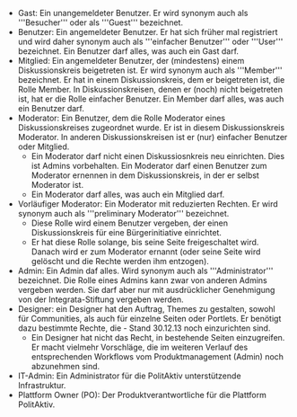 
* Gast: Ein unangemeldeter Benutzer. Er wird synonym auch als '''Besucher''' oder als '''Guest''' bezeichnet.
* Benutzer: Ein angemeldeter Benutzer. Er hat sich früher mal registriert und wird daher synonym auch als '''einfacher Benutzer''' oder '''User''' bezeichnet. Ein Benutzer darf alles, was auch ein Gast darf.
* Mitglied: Ein angemeldeter Benutzer, der (mindestens) einem Diskussionskreis beigetreten ist.  Er wird synonym auch als '''Member''' bezeichnet. 
Er hat in einem Diskussionskreis, dem er beigetreten ist, die Rolle Member. In Diskussionskreisen, denen er (noch) nicht beigetreten ist, hat er die Rolle einfacher Benutzer.
Ein Member darf alles, was auch ein Benutzer darf.
* Moderator: Ein Benutzer, dem die Rolle Moderator eines Diskussionskreises zugeordnet wurde.  Er ist in diesem Diskussionskreis Moderator.  In anderen Diskussionskreisen ist er (nur) einfacher Benutzer oder Mitglied.
  * Ein Moderator darf nicht einen Diskussiosnkreis neu einrichten. Dies ist Admins vorbehalten. 
Ein Moderator darf einen Benutzer zum Moderator ernennen in dem Diskussionskreis, in der er selbst Moderator ist.
  * Ein Moderator darf alles, was auch ein Mitglied darf.
* Vorläufiger Moderator: Ein Moderator mit reduzierten Rechten. Er wird synonym auch als '''preliminary Moderator''' bezeichnet. 
  * Diese Rolle wird einem Benutzer vergeben, der einen Diskussionskreis für eine Bürgerinitiative einrichtet. 
  * Er hat diese Rolle solange, bis seine Seite  freigeschaltet wird. Danach wird er zum Moderator ernannt (oder seine Seite wird gelöscht und die Rechte werden ihm entzogen).
* Admin: Ein Admin daf alles. Wird synonym auch als '''Administrator''' bezeichnet. Die Rolle eines Admins kann zwar von anderen Admins vergeben werden. Sie darf aber nur mit ausdrücklicher Genehmigung von der Integrata-Stiftung vergeben werden.
* Designer: ein Designer hat den Auftrag, Themes zu gestalten, sowohl für Communities, als auch für einzelne Seiten oder Portlets. Er benötigt dazu bestimmte Rechte, die - Stand 30.12.13 noch einzurichten sind. 
  * Ein Designer hat nicht das Recht, in bestehende Seiten einzugreifen. Er macht vielmehr Vorschläge, die im weiteren Verlauf des entsprechenden Workflows vom Produktmanagement (Admin) noch abzunehmen sind.
* IT-Admin: Ein Administrator für die PolitAktiv unterstützende Infrastruktur.
* Plattform Owner (PO): Der Produktverantwortliche für die Plattform PolitAktiv.